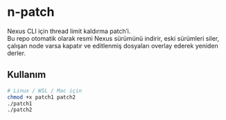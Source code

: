 # n-patch

Nexus CLI için thread limit kaldırma patch’i.  
Bu repo otomatik olarak resmi Nexus sürümünü indirir, eski sürümleri siler, çalışan node varsa kapatır ve editlenmiş dosyaları overlay ederek yeniden derler.

## Kullanım

```bash
# Linux / WSL / Mac için
chmod +x patch1 patch2
./patch1
./patch2
